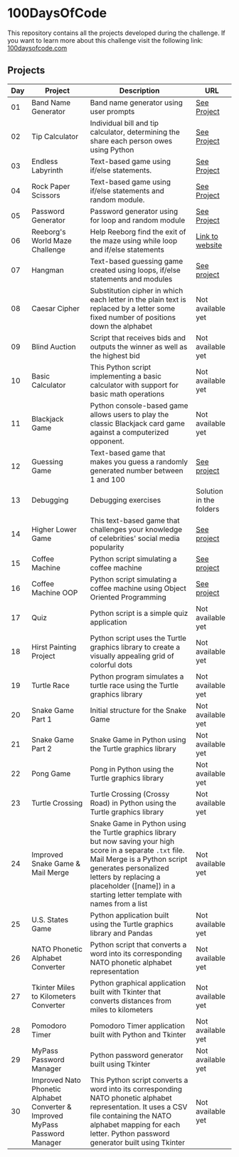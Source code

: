 # 100DaysOfCode

This repository contains all the projects developed during the challenge. If you want to learn more about this challenge visit the following link: [100daysofcode.com](https://www.100daysofcode.com/)

## Projects

| Day | Project                                                                      | Description                                                                                                                                                                                                                                                            | URL                                                                                                                                                                |
|-----|------------------------------------------------------------------------------|------------------------------------------------------------------------------------------------------------------------------------------------------------------------------------------------------------------------------------------------------------------------|--------------------------------------------------------------------------------------------------------------------------------------------------------------------|
| 01  | Band Name Generator                                                          | Band name generator using user prompts                                                                                                                                                                                                                                 | [See Project](https://onlinegdb.com/QsWi1SnNT9)                                                                                                                    |
| 02  | Tip Calculator                                                               | Individual bill and tip calculator, determining the share each person owes using Python                                                                                                                                                                                | [See Project](https://onlinegdb.com/CdldG0K2s)                                                                                                                     |
| 03  | Endless Labyrinth                                                            | Text-based game using if/else statements.                                                                                                                                                                                                                              | [See Project](https://onlinegdb.com/btqAVZJuF)                                                                                                                     |
| 04  | Rock Paper Scissors                                                          | Text-based game using if/else statements and random module.                                                                                                                                                                                                            | [See Project](https://onlinegdb.com/b8iX6jX98J)                                                                                                                    |
| 05  | Password Generator                                                           | Password generator using for loop and random module                                                                                                                                                                                                                    | [See Project](https://onlinegdb.com/vYd8DXOFX)                                                                                                                     |
| 06  | Reeborg's World Maze Challenge                                               | Help Reeborg find the exit of the maze using while loop and if/else statements                                                                                                                                                                                         | [Link to website](https://reeborg.ca/reeborg.html?lang=en&mode=python&menu=worlds%2Fmenus%2Freeborg_intro_en.json&name=Maze&url=worlds%2Ftutorial_en%2Fmaze1.json) |
| 07  | Hangman                                                                      | Text-based guessing game created using loops, if/else statements and modules                                                                                                                                                                                           | [See project](https://onlinegdb.com/JgKLVhSMR)                                                                                                                     |
| 08  | Caesar Cipher                                                                | Substitution cipher in which each letter in the plain text is replaced by a letter some fixed number of positions down the alphabet                                                                                                                                    | Not available yet                                                                                                                                                  |
| 09  | Blind Auction                                                                | Script that receives bids and outputs the winner as well as the highest bid                                                                                                                                                                                            | Not available yet                                                                                                                                                  |
| 10  | Basic Calculator                                                             | This Python script implementing a basic calculator with support for basic math operations                                                                                                                                                                              | Not available yet                                                                                                                                                  |
| 11  | Blackjack Game                                                               | Python console-based game allows users to play the classic Blackjack card game against a computerized opponent.                                                                                                                                                        | Not available yet                                                                                                                                                  |
| 12  | Guessing Game                                                                | Text-based game that makes you guess a randomly generated number between 1 and 100                                                                                                                                                                                     | [See project](https://onlinegdb.com/CuQO8R_1I)                                                                                                                     |
| 13  | Debugging                                                                    | Debugging exercises                                                                                                                                                                                                                                                    | Solution in the folders                                                                                                                                            |
| 14  | Higher Lower Game                                                            | This text-based game that challenges your knowledge of celebrities' social media popularity                                                                                                                                                                            | [See project](https://onlinegdb.com/zA09Ik00K)                                                                                                                     |
| 15  | Coffee Machine                                                               | Python script simulating a coffee machine                                                                                                                                                                                                                              | [See project](https://onlinegdb.com/6PnMERU5m)                                                                                                                     |
| 16  | Coffee Machine OOP                                                           | Python script simulating a coffee machine using Object Oriented Programming                                                                                                                                                                                            | [See project](https://onlinegdb.com/YKOsQOhbP)                                                                                                                     |
| 17  | Quiz                                                                         | Python script is a simple quiz application                                                                                                                                                                                                                             | Not available yet                                                                                                                                                  |
| 18  | Hirst Painting Project                                                       | Python script uses the Turtle graphics library to create a visually appealing grid of colorful dots                                                                                                                                                                    | Not available yet                                                                                                                                                  |
| 19  | Turtle Race                                                                  | Python program simulates a turtle race using the Turtle graphics library                                                                                                                                                                                               | Not available yet                                                                                                                                                  |
| 20  | Snake Game Part 1                                                            | Initial structure for the Snake Game                                                                                                                                                                                                                                   | Not available yet                                                                                                                                                  |
| 21  | Snake Game Part 2                                                            | Snake Game in Python using the Turtle graphics library                                                                                                                                                                                                                 | Not available yet                                                                                                                                                  |
| 22  | Pong Game                                                                    | Pong in Python using the Turtle graphics library                                                                                                                                                                                                                       | Not available yet                                                                                                                                                  |
| 23  | Turtle Crossing                                                              | Turtle Crossing (Crossy Road) in Python using the Turtle graphics library                                                                                                                                                                                              | Not available yet                                                                                                                                                  |
| 24  | Improved Snake Game & Mail Merge                                             | Snake Game in Python using the Turtle graphics library but now saving your high score in a separate `.txt` file. Mail Merge is a Python script generates personalized letters by replacing a placeholder ([name]) in a starting letter template with names from a list | Not available yet                                                                                                                                                  |
| 25  | U.S. States Game                                                             | Python application built using the Turtle graphics library and Pandas                                                                                                                                                                                                  | Not available yet                                                                                                                                                  |
| 26  | NATO Phonetic Alphabet Converter                                             | Python script that converts a word into its corresponding NATO phonetic alphabet representation                                                                                                                                                                        | Not available yet                                                                                                                                                  |
| 27  | Tkinter Miles to Kilometers Converter                                        | Python graphical application built with Tkinter that converts distances from miles to kilometers                                                                                                                                                                       | Not available yet                                                                                                                                                  |
| 28  | Pomodoro Timer                                                               | Pomodoro Timer application built with Python and Tkinter                                                                                                                                                                                                               | Not available yet                                                                                                                                                  |
| 29  | MyPass Password Manager                                                      | Python password generator built using Tkinter                                                                                                                                                                                                                          | Not available yet                                                                                                                                                  |
| 30  | Improved Nato Phonetic Alphabet Converter & Improved MyPass Password Manager | This Python script converts a word into its corresponding NATO phonetic alphabet representation. It uses a CSV file containing the NATO alphabet mapping for each letter. Python password generator built using Tkinter                                                                                             | Not available yet                                                                                                                                                  |